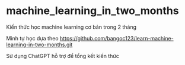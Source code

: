 # machine_learning_in_two_months
Kiến thức học machine learning cơ bản trong 2 tháng

Mình tự học dựa theo https://github.com/bangoc123/learn-machine-learning-in-two-months.git

Sử dụng ChatGPT hỗ trợ để tổng kết kiến thức 
